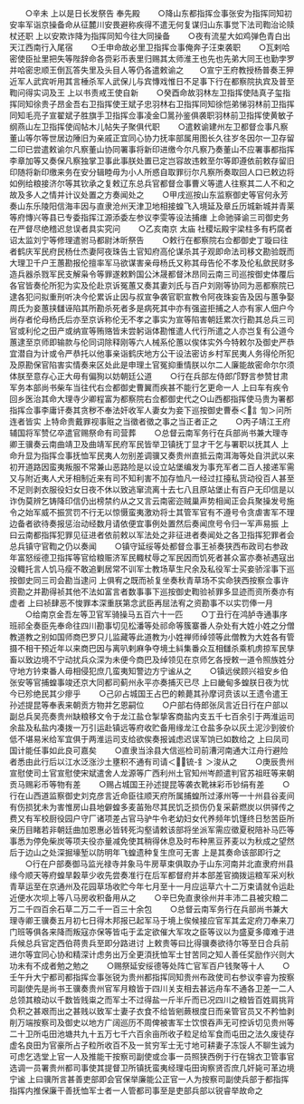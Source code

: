 <!-- { "loadSidebar": true } -->
　　○辛未  上以是日长发祭告  奉先殿
　　○降山东都指挥佥事张安为指挥同知初安率军诣京操备命从征麓川安畏避称疾得不遣无何复谋归山东事觉下法司鞫治论赎杖还职  上以安欺诈降为指挥同知今往大同操备
　　○夜有流星大如鸡弹色青白出天江西南行入尾宿
　　○壬申命故必里卫指挥佥事俺奔子汪束袭职
　　○瓦剌哈密使臣扯里把失等陛辞命各赍彩币表里归赐其太师淮王也先也先弟大同王也勤孛罗并哈密忠顺王倒瓦答失里及头目人等仍各遣敕谕之　　○宣宁王府教授杨普奏王狎近军人武宾听用其言棰杀军人武保儿与宾慱戏惟日不足事下行在都察院执宾及普至鞫问得实词及王  上以书责戒王使自新
　　○癸酉命故羽林左卫指挥使陆真子玺指挥同知徐贵子昂金吾右卫指挥使王斌子忠羽林右卫指挥同知徐恺弟悌羽林前卫指挥同知毛亮子宣翟斌子胜旗手卫指挥佥事凌金□暠孙鉴俱袭职羽林前卫指挥使黄敏子纲燕山左卫指挥使阎帖木儿帖失子聚俱代职
　　○遣敕谕建州左卫都督佥事凡察董山等尔等世居边陲旧为亲戚正宜同心协力抚率部属用图长久往岁冬因尔一卫存留二印已尝遣敕谕尔凡察董山协同署事将新印进缴今尔凡察乃奏董山不应署事都指挥李章加等又奏保凡察独掌卫事此事朕处置已定岂容故违敕至尔等即遵依前敕存留旧印随将新印缴来务在安分辑睦毋为小人所惑自取罪衍尔凡察所奏取回人口已敕边将如例给粮接济尔等其钦承之复敕辽东总兵官都督佥事曹义等遣人往察其二人不和之故及多人之情并计议处置之方奏闻处之
　　○甲戌巡按山东监察御史等官何永芳奏山东乐陵阳信海丰因与直隶沧州天津卫地相接蝗飞入境延及章丘历城新城并青莱等府慱兴等县已专委指挥江源添委左参议李雯等设法捕瘗  上命驰驿谕三司御史务在严督尽绝稽迟怠误者具实究问
　　○乙亥南京  太庙  社稷坛殿宇梁柱多有朽腐者诏太监刘宁等修理遣驸马都尉沐昕祭告
　　○敕行在都察院右佥都御史丁璇曰往者鹤庆军民府民杨仕杰妻阿夜珠告土官知府高伦谋杀其子观即命法司移文勘验既而大理卫千户王蕙勘报伦擅率军马欲谋害亲母杨氏又称其母告伦不孝及伦私歛民财多造兵器杀戮军民支解枭令等罪遂敕黔国公沐晟都督沐昂同云南三司巡按御史体覆后各官皆奏伦所犯为实及伦赴京诉冤蕙又奏其妻刘氏与百户刘刚等协同为恶都察院已逮各犯问拟重刑听决今伦累诉止因与叔宣争袭官职宣教令阿夜珠妄告及因与蕙争娶周氏为妾蕙挟讎诬陷其所勘杀死者多是病死其中亦有强盗拒捕之人亦有家人佃户今尚存者伦母杨氏后亦至京诉称伦无不孝之事实为宣等陷害朝廷累次行勘其总兵三司官或利伦之田产或纳宣等贿赂皆未尝躬诣体勘惟遣人代行所遣之人亦岂复有公道今蕙逮至京师即输款与伦同词除释刚等六人械系伦蕙以俟体实外今特敕尔及御史严恭宜潜自为计或令严恭托以他事亲诣鹤庆地方公干设法密访乡村军民夷人务得伦所犯及原勘保官陷害实情奏来区处此是申理土官冤抑重情朕以尔二人廉能故密命尔尔须体朕至意存心正大毋有偏狥以妨朝廷公道
　　○行在兵部左侍郎邝野言参赞甘肃军务本部尚书柴车当往代右佥都御史曹翼而疾甚不能行乞更命一人  上曰车有疾令回乡医治其命大理寺少卿程富为都察院右佥都御史代之○山西都指挥使马贵为署都指挥佥事李庸讦奏其贪秽不奉法奸收军人妻女为妾下巡按御史曹泰＜訁訇＞问所连者皆实  上特命贵戴罪视事赃之当徵者徵之事之当正者正之
　　○丙子靖江王府辅国将军赞亿卒遣官赐祭命有司营葬
　　○总督云南军务行在兵部尚书兼大理寺卿王骥奏云南曲靖卫及曲靖军民府军民皆举卫镇抚丁显才干乞与署职以抚其人  上命升显为指挥佥事抚恤军民夷人勿别差调骥又奏贵州直抵云南洱海等处自洪武以来初开道路因蛮夷叛服不常兼山恶路险是以设立站堡编发为事充军者二百人接递军需又与附近夷人犬牙相制近来有司不知利害不加存恤凡一经过扛擡私货动役百人甚至不足则剥衣服役妇女日夜不休以致逃窜流离十去七八且原站堡止有百户无印信是以诈伪莫辨乞铸降印信仍出榜禁约从之又言云南密迩贼巢声势相闻正会兵聚操发号施令之始军威不振赏罚不行无以惊慑蛮夷激劝将士其管军官有不遵号令贪虐害军不理边备者欲待奏报惩治动经数月请依便宜事例处置然后奏闻庶号令归一军声易振  上曰云南都指挥犯罪见征进者依前敕以军法处之非征进者奏闻处之各卫指挥犯罪者会总兵镇守官鞫之仍以奏闻
　　○镇守延绥等处都督佥事王祯奏狭西布政司右参政年富怒绥德卫指挥等官给粮赈济军民輙杖辱之军民因而饥死者甚众富亦奏祯遇寇出没輙托言人饥马瘦不敢追剿居常不训军士教场草生尺余及私役军士买妾骄淫事下巡按御史同三司会勘当逮问  上俱宥之既而祯复坐奏秋青草场不实命狭西按察佥事许资勘之并勘得祯其他不法如富言者数事事下巡按御史鞫验祯罪多显迹而资所奏亦有虚者  上曰祯肆恶不悛罪本深重朕第念武臣再屈法宥之资勘事不以实罚俸一月
　　○给南京金吾左等卫官军骑操马五百六十一匹
　　○丁丑行在鸿胪寺通事序班祁全奏臣先奉命往四川勘事切见松潘等处祁命等簇寨番人杂处有大姓小姓之分僧教道教之别如国师商巴罗只儿监藏等此道教为小姓禅师绰领等此僧教为大姓各有管摄不相干预近年以来商巴因与离叭剌麻争夺境土紏集番众互相讎杀乘机虏掠军民孳畜以致边境不宁动扰兵众深为未便今商巴及绰领见在京师乞各授敕一道令照族姓分守地方钤束番人毋相侵犯庶几蛮夷知警边方宁谧从之
　　○镇远侯顾兴祖安乡伯张安等官捕蝗事竣还京大同都司蓟州永平亦奏捕灭已尽  上曰畿甸多蝗朕日夜为忧今已殄绝民其少瘳乎
　　○己卯占城国王占巴的赖薨其孙摩诃贲该以王遗令遣王孙述提昆等奉表来朝贡方物并乞恩嗣位
　　○户部右侍郎张凤言近日行在户部以副总兵吴亮奏贵州缺粮移文令于龙江盐仓掣挚客商盐内支五千七百余引于两淮运司余盐及私盐内凑拨一万引运赴镇远等府收贮备用缘龙江仓盐多杂以灰土泥沙到彼价低不堪易米给军宜俱于两淮运司支给欲俟奏报诚虑迟误军饷已如数给之  上曰凤司国计能任事如此良可嘉矣
　　○直隶当涂县大信巡检司前漕河南通大江舟行避险者悉由此行后以江水泛涨沙土壅积不通有司请＜锍-釒＞浚从之
　　○庚辰贵州宣慰使司土官宣慰使宋斌遣舍人龙源等广西利州土官知州岑颜遣判官苏祖旺等来朝贡马赐彩币等物有差
　　○赐占城国王孙述提昆等袭衣靴袜彩币钞绢有差
　　○行在山西道监察御史刘克彦言近命臣往顺天府所属捕蝗所过涿州等一十州县谷麦间有伤损犹未为害惟房山县地僻蝗多麦苖殆尽其民饥乏损伤仍复采薪燃炭以供驿传之费又有军校厨役园户守厂诸项差占官马驴牛令老幼妇女代养频年饥馑终日愁苦臣所亲历目睹若非朝廷曲加恩惠必皆转死沟壑请敕该部将坐派军需应徵夏税陪补马匹等事悉为停免柴炭等项夫役亦量减免使其稍得休息及时布种黑豆荞麦以为秋成之望然后于边山之处深掘壕堑以防明年飞蝗遗种复生庶可无害  上是其奏命该部即行之
　　○行在户部奏御马监光禄寺并象马牛房草束俱取办于山东河南并北直隶府州县缘今顺天等府蝗旱糓草少收先尝奏准行在后军都督府并本部差官摘拨运粮军采刈秋青草运至在京通州及花园草场收贮今年七月至十一月应运草六十二万束请就令运赴近便水次坝上等八马房收积备用从之
　　○辛巳免直隶徐州并丰沛二县被灾粮二万二千四百余石草二万二千一百三十余包
　　○总督云南军务行在兵部尚书兼大理寺卿王骥奏五月初七日得木邦报已起军马于境上俟候接应官军其孟定府刀奉来刀门班等俱各来降而叛寇亦保等皆屯于孟定欲催大军攻之臣等议以为盛夏多瘴难于进兵候总兵官定西伯蒋贵兵至即分路进讨  上敕贵等曰比得骥奏欲待尔等至日合兵前进尔等宜同心协和精深计虑务出万全更湏抚恤军士甘苦同之知人善任奖励作兴则大功未有不成者勉之勉之
　　○赐祭延安绥德等处阵亡官军百户钱聚等十人
　　○壬午升大宁都司都指挥佥事张锐为贵州都指挥同知贵州布政使司右参议李睿为按察司副使先是尚书王骥奏贵州官军月粮皆于四川关支相去甚远舟车不通各卫差一二人总领其粮动以千数皆贱粜之而军士不过得盐一斤半斤而已况四川之粮皆百姓肩挑背负积之甚艰而出之甚贱以致军士妻子衣食不给皆剜蕨根度日而亲管官员又不矜恤剥削万端按察司及御史以地方广阔巡历不周俾被害军士饮恨吞声无可控诉切见贵州等二十卫所屯田池塘共九十五万七千六百余亩所收子粒足给军食而屯田之法久废徒存虚名良田为官豪所占子粒所收百不及一贫穷军士无寸地可耕妻子冻馁人不聊生诚为可虑乞选堂上官一人及推能干按察司副使或佥事一员照狭西例于行在锦衣卫管事官选调一员署贵州都司事使其提督卫所镇抚蛮夷经理屯田询察贤否庶几奸毙可革边境宁谧  上曰骥所言甚善吏部即会官保举廉能公正官一人为按察司副使兵部于都指挥指挥内推保廉干善抚恤军士者一人管都司事至是吏部兵部以锐睿举故命之
